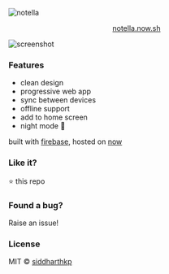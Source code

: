 ![notella](https://github.com/siddharthkp/notella/blob/master/art/banner.png?raw=true?raw=true)

<p align="center"><a href="notella.now.sh">notella.now.sh</a></p>

![screenshot](https://github.com/siddharthkp/notella/blob/master/art/screen.png?raw=true?raw=true)

### Features

- clean design
- progressive web app
- sync between devices
- offline support
- add to home screen
- night mode 🌚

built with [firebase](https://firebase.google.com), hosted on [now](https://zeit.co/now)

### Like it?

:star: this repo

### Found a bug?

Raise an issue!

### License

MIT © [siddharthkp](https://github.com/siddharthkp)

